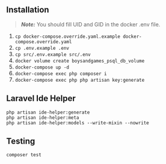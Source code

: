## Installation

> ***Note:*** You should fill UID and GID in the docker .env file.

1. `cp docker-compose.override.yaml.example docker-compose.override.yaml`
2. `cp .env.example .env`
3. `cp src/.env.example src/.env`
4. `docker volume create boysandgames_psql_db_volume`
5. `docker-compose up -d`
6. `docker-compose exec php composer i`
7. `docker-compose exec php php artisan key:generate`

## Laravel Ide Helper

```
php artisan ide-helper:generate
php artisan ide-helper:meta
php artisan ide-helper:models --write-mixin --nowrite
```

## Testing

```shell
composer test
```